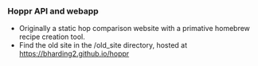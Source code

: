 ### Hoppr API and webapp

* Originally a static hop comparison website with a primative homebrew recipe creation tool.
* Find the old site in the /old_site directory, hosted at https://bharding2.github.io/hoppr
